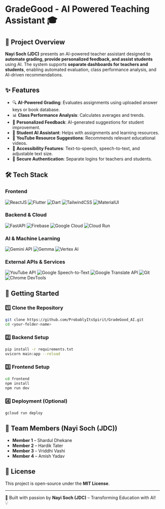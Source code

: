 # GradeGood - AI Powered Teaching Assistant 🎓

## 📌 Project Overview
**Nayi Soch (JDC)** presents an AI-powered teacher assistant designed to **automate grading, provide personalized feedback, and assist students** using AI. The system supports **separate dashboards for teachers and students**, enabling automated evaluation, class performance analysis, and AI-driven recommendations.

## ✨ Features
- 🔍 **AI-Powered Grading**: Evaluates assignments using uploaded answer keys or book database.
- 📊 **Class Performance Analysis**: Calculates averages and trends.
- 💬 **Personalized Feedback**: AI-generated suggestions for student improvement.
- 📂 **Student AI Assistant**: Helps with assignments and learning resources.
- 🎥 **YouTube Resource Suggestions**: Recommends relevant educational videos.
- 🎤 **Accessibility Features**: Text-to-speech, speech-to-text, and adjustable text size.
- 🔐 **Secure Authentication**: Separate logins for teachers and students.

## 🛠️ Tech Stack
### **Frontend**  
 ![ReactJS](https://img.shields.io/badge/ReactJS-61DAFB?style=for-the-badge&logo=react&logoColor=white)  ![Flutter](https://img.shields.io/badge/Flutter-02569B?style=for-the-badge&logo=flutter&logoColor=white)   ![Dart](https://img.shields.io/badge/Dart-0175C2?style=for-the-badge&logo=dart&logoColor=white)   ![TailwindCSS](https://img.shields.io/badge/TailwindCSS-38B2AC?style=for-the-badge&logo=tailwind-css&logoColor=white)   ![MaterialUI](https://img.shields.io/badge/MaterialUI-0081CB?style=for-the-badge&logo=mui&logoColor=white)  

### **Backend & Cloud**  
 ![FastAPI](https://img.shields.io/badge/FastAPI-009688?style=for-the-badge&logo=fastapi&logoColor=white)  ![Firebase](https://img.shields.io/badge/Firebase-FFCA28?style=for-the-badge&logo=firebase&logoColor=white)  ![Google Cloud](https://img.shields.io/badge/Google%20Cloud-4285F4?style=for-the-badge&logo=google-cloud&logoColor=white)  ![Cloud Run](https://img.shields.io/badge/Cloud%20Run-4285F4?style=for-the-badge&logo=google-cloud&logoColor=white)  

### **AI & Machine Learning**  
 ![Gemini API](https://img.shields.io/badge/Gemini-4285F4?style=for-the-badge&logo=google&logoColor=white)  ![Gemma](https://img.shields.io/badge/Gemma-4285F4?style=for-the-badge&logo=google&logoColor=white)  ![Vertex AI](https://img.shields.io/badge/Vertex%20AI-4285F4?style=for-the-badge&logo=google-cloud&logoColor=white)  

### **External APIs & Services**  
 ![YouTube API](https://img.shields.io/badge/YouTube%20API-FF0000?style=for-the-badge&logo=youtube&logoColor=white)  ![Google Speech-to-Text](https://img.shields.io/badge/Speech%20to%20Text-34A853?style=for-the-badge&logo=google&logoColor=white)   ![Google Translate API](https://img.shields.io/badge/Translate%20API-4285F4?style=for-the-badge&logo=google-translate&logoColor=white)   ![Git](https://img.shields.io/badge/Git-F05032?style=for-the-badge&logo=git&logoColor=white)   ![Chrome DevTools](https://img.shields.io/badge/DevTools-4285F4?style=for-the-badge&logo=google-chrome&logoColor=white)  

## 🚀 Getting Started
### 1️⃣ **Clone the Repository**
```sh
git clone https://github.com/ProbablyItsSpirit/GradeGood_AI.git
cd <your-folder-name>
```

### 2️⃣ **Backend Setup**
```sh
pip install -r requirements.txt
uvicorn main:app --reload
```

### 3️⃣ **Frontend Setup**
```sh
cd frontend
npm install
npm run dev
```

### 4️⃣ **Deployment** (Optional)
```sh
gcloud run deploy
```

## 👥 Team Members (Nayi Soch (JDC))
- **Member 1** – Shardul Dhekane
- **Member 2** – Hardik Tater
- **Member 3** – Vriddhi Vashi
- **Member 4** – Amish Yadav


## 📜 License
This project is open-source under the **MIT License**. 

---
🚀 Built with passion by **Nayi Soch (JDC)** – Transforming Education with AI! 💡
